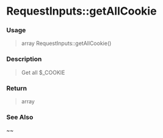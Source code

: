 
# RequestInputs::getAllCookie 

### Usage

> array RequestInputs::getAllCookie()

### Description

> Get all $_COOKIE



### Return
> array 
### See Also

~~


